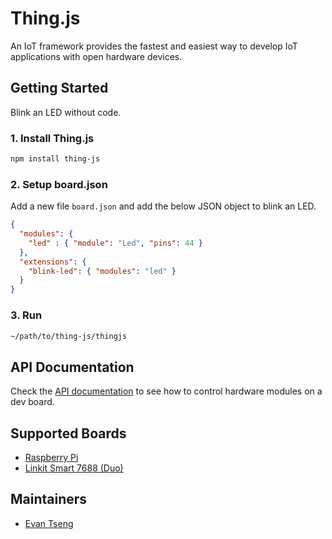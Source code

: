 # Thing.js
An IoT framework provides the fastest and easiest way to develop IoT applications with open hardware devices.

## Getting Started
Blink an LED without code.

### 1. Install Thing.js
```sh
npm install thing-js
```

### 2. Setup board.json
Add a new file `board.json` and add the below JSON object to blink an LED.
```json
{
  "modules": {
    "led" : { "module": "Led", "pins": 44 }
  },
  "extensions": {
    "blink-led": { "modules": "led" }
  }
}
```

### 3. Run
```sh
~/path/to/thing-js/thingjs
```

## API Documentation
Check the [API documentation][api-doc] to see how to control hardware modules on a dev board.

## Supported Boards
* [Raspberry Pi][rpi]
* [Linkit Smart 7688 (Duo)][linkit7688]

## Maintainers
* [Evan Tseng](http://evanxd.io)

[api-doc]: https://thing-js.github.io/doc
[rpi]: https://www.raspberrypi.org
[linkit7688]: https://labs.mediatek.com/site/global/developer_tools/mediatek_linkit_smart_7688/whatis_7688/index.gsp
